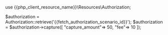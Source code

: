 use {{php_client_resource_name}}\Resources\Authorization;

$authorization = Authorization::retrieve('{{fetch_authorization_scenario_id}}');
$authorization = $authorization->capture([
                    "capture_amount"=> 50,
                    "fee"=> 10
                ]);
